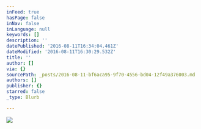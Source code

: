 ```yaml
---
inFeed: true
hasPage: false
inNav: false
inLanguage: null
keywords: []
description: ''
datePublished: '2016-08-11T16:34:04.461Z'
dateModified: '2016-08-11T16:30:29.532Z'
title: ''
author: []
via: {}
sourcePath: _posts/2016-08-11-bf6aca95-9f70-4556-bd04-12f49a376003.md
authors: []
publisher: {}
starred: false
_type: Blurb

---
```

![](https://the-grid-user-content.s3-us-west-2.amazonaws.com/77766ce6-1d1c-4583-9de4-a60a56a77150.png)